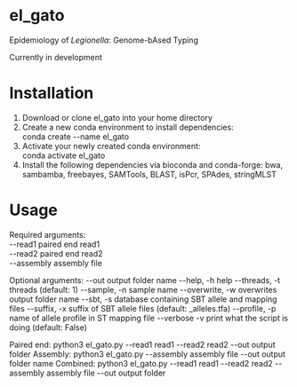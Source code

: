 # el_gato
Epidemiology of *Legionella*: Genome-bAsed Typing

Currently in development

# Installation 
  1. Download or clone el_gato into your home directory
  2. Create a new conda environment to install dependencies:  
      conda create --name el_gato
  3. Activate your newly created conda environment:  
      conda activate el_gato
  4. Install the following dependencies via bioconda and conda-forge:  bwa, sambamba, freebayes, SAMTools, BLAST, isPcr, SPAdes, stringMLST

# Usage

Required arguments:  
--read1 paired end read1  
--read2 paired end read2  
--assembly assembly file  

Optional arguments: 
--out output folder name
--help, -h help
--threads, -t threads (default: 1)
--sample, -n sample name
--overwrite, -w overwrites output folder name
--sbt, -s database containing SBT allele and mapping files
--suffix, -x suffix of SBT allele files (default: _alleles.tfa)
--profile, -p name of allele profile in ST mapping file
--verbose -v print what the script is doing (default: False)

Paired end: python3 el_gato.py --read1 read1 --read2 read2 --out output folder 
Assembly: python3 el_gato.py --assembly assembly file --out output folder name 
Combined: python3 el_gato.py --read1 read1 --read2 read2 --assembly assembly file --out output folder

